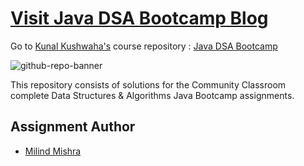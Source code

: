 # [Visit Java DSA Bootcamp Blog](https://thatbeautifuldream.github.io/java-dsa-bootcamp/)

Go to [Kunal Kushwaha's](https://github.com/kunal-kushwaha) course repository : [Java DSA Bootcamp](https://github.com/kunal-kushwaha/DSA-Bootcamp-Java)

![github-repo-banner](https://socialify.git.ci/thatbeautifuldream/java-dsa-bootcamp/image?description=1&language=1&owner=1&theme=Dark)

This repository consists of solutions for the Community Classroom complete Data Structures & Algorithms Java Bootcamp assignments.

## Assignment Author

- [Milind Mishra](https://milind.bio.link)
